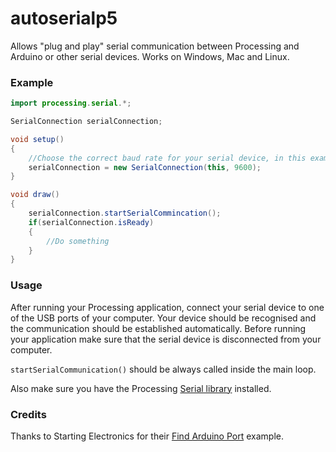 # autoserialp5

Allows "plug and play" serial communication between Processing and Arduino or other serial devices. Works on Windows, Mac and Linux.

### Example

```java
import processing.serial.*;

SerialConnection serialConnection;

void setup()
{
	//Choose the correct baud rate for your serial device, in this example we use 9600
	serialConnection = new SerialConnection(this, 9600);
}

void draw()
{
	serialConnection.startSerialCommincation();
	if(serialConnection.isReady)
	{
		//Do something
	}
}
```
	

### Usage

After running your Processing application, connect your serial device to one of the USB ports of your computer. Your device should be recognised and the communication should be established automatically. Before running your application make sure that the serial device is disconnected from your computer.

`startSerialCommunication()` should be always called inside the main loop.

Also make sure you have the Processing [Serial library](https://github.com/processing/processing/tree/master/java/libraries/serial) installed.

### Credits

Thanks to Starting Electronics for their [Find Arduino Port](https://startingelectronics.org/software/processing/find-arduino-port/) example.
